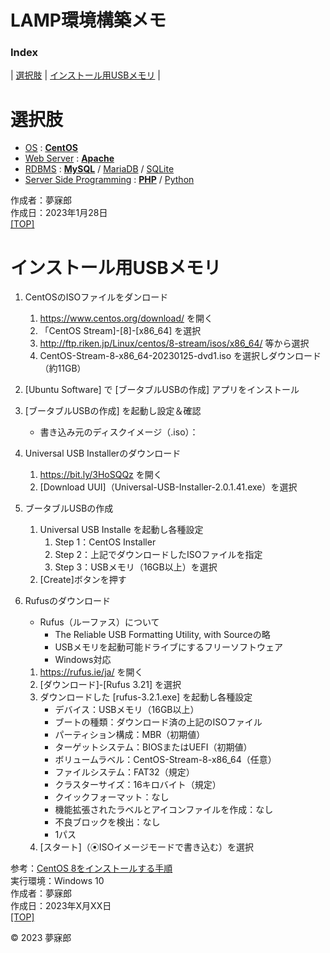 # LAMP環境構築メモ <a id="TOP"></a>

### **Index**

| [選択肢](#202301281000) | [インストール用USBメモリ](#202301281748) |

<a id="202301281000"></a>
# <b>選択肢</b>

* [OS](https://ja.hostadvice.com/marketshare/os/jp/) : [**CentOS**](https://www.centos.org/)  
* [Web Server](https://manuon.com/webserver-share-ranking/#index_id4) : [**Apache**](https://httpd.apache.org/)  
* [RDBMS](https://db-engines.com/en/ranking) : [**MySQL**](https://www.mysql.com/jp/) / [MariaDB](https://mariadb.com/kb/ja/mariadb/) / [SQLite](https://sqlite.org/)  
* [Server Side Programming](https://w3techs.com/technologies/overview/programming_language) : [**PHP**](https://www.php.net/) / [Python](https://www.python.jp/)  

作成者：夢寐郎  
作成日：2023年1月28日  
[[TOP]](#TOP)  


<a id="202301281748"></a>
# <b>インストール用USBメモリ</b>

1. CentOSのISOファイルをダンロード
    1. https://www.centos.org/download/ を開く
    1. 「CentOS Stream]-[8]-[x86_64] を選択
    1. http://ftp.riken.jp/Linux/centos/8-stream/isos/x86_64/ 等から選択
    1. CentOS-Stream-8-x86_64-20230125-dvd1.iso を選択しダウンロード（約11GB）

1. [Ubuntu Software] で [ブータブルUSBの作成] アプリをインストール

1. [ブータブルUSBの作成] を起動し設定＆確認
    * 書き込み元のディスクイメージ（.iso）：

1. Universal USB Installerのダウンロード
    1. https://bit.ly/3HoSQQz を開く
    1. [Download UUI]（Universal-USB-Installer-2.0.1.41.exe）を選択

1. ブータブルUSBの作成
    1. Universal USB Installe を起動し各種設定
        1. Step 1：CentOS Installer
        1. Step 2：上記でダウンロードしたISOファイルを指定
        1. Step 3：USBメモリ（16GB以上）を選択
    1. [Create]ボタンを押す


1. Rufusのダウンロード
    * Rufus（ルーファス）について  
        * The Reliable USB Formatting Utility, with Sourceの略
        * USBメモリを起動可能ドライブにするフリーソフトウェア
        * Windows対応
    1. https://rufus.ie/ja/ を開く
    1. [ダウンロード]-[Rufus 3.21] を選択
    1. ダウンロードした [rufus-3.2.1.exe] を起動し各種設定  
        * デバイス：USBメモリ（16GB以上）
        * ブートの種類：ダウンロード済の上記のISOファイル
        * パーティション構成：MBR（初期値）
        * ターゲットシステム：BIOSまたはUEFI（初期値）
        * ボリュームラベル：CentOS-Stream-8-x86_64（任意）
        * ファイルシステム：FAT32（規定）
        * クラスターサイズ：16キロバイト（規定）
        * クイックフォーマット：なし
        * 機能拡張されたラベルとアイコンファイルを作成：なし
        * 不良ブロックを検出：なし
        * 1パス
    1. [スタート]（⦿ISOイメージモードで書き込む）を選択

参考：[CentOS 8をインストールする手順](https://nwengblog.com/centos8install/#toc1)  
実行環境：Windows 10  
作成者：夢寐郎  
作成日：2023年X月XX日  
[[TOP]](#TOP)  

© 2023 夢寐郎
